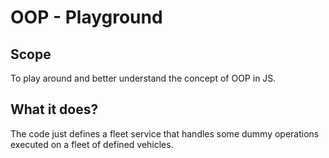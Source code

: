 # OOP - Playground

## Scope
To play around and better understand the concept of OOP in JS.

## What it does?
The code just defines a fleet service that handles some dummy operations executed on a fleet of defined vehicles.
